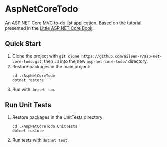 # AspNetCoreTodo

An ASP.NET Core MVC to-do list application. Based on the tutorial presented in the [Little ASP.NET Core Book](https://recaffeinate.co/book/).


## Quick Start
1. Clone the project with `git clone https://github.com/aileen-r/asp-net-core-todo.git`, then `cd` into the new `asp-net-core-todo/` directory.
2. Restore packages in the main project:
    ```
    cd ./AspNetCoreTodo
    dotnet restore
    ```
3. Run with `dotnet run`.

## Run Unit Tests
1. Restore packages in the UnitTests directory:
    ```
    cd ./AspNetCoreTodo.UnitTests
    dotnet restore
    ```
3. Run tests with `dotnet test`.